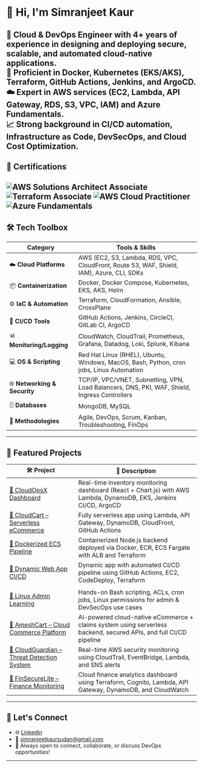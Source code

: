 # 👋 Hi, I'm Simranjeet Kaur
🚀 **Cloud & DevOps Engineer** with 4+ years of experience in designing and deploying secure, scalable, and automated cloud-native applications.  
🔧 Proficient in **Docker**, **Kubernetes (EKS/AKS)**, **Terraform**, **GitHub Actions**, **Jenkins**, and **ArgoCD**.  
☁️ Expert in **AWS services** (EC2, Lambda, API Gateway, RDS, S3, VPC, IAM) and **Azure Fundamentals**.  
📈 Strong background in **CI/CD automation**, **Infrastructure as Code**, **DevSecOps**, and **Cloud Cost Optimization**.  
---
## 📜 Certifications

![AWS Solutions Architect Associate](https://img.shields.io/badge/AWS-Solutions_Architect-yellow?style=for-the-badge&logo=amazonaws)
![Terraform Associate](https://img.shields.io/badge/Terraform-Associate-623CE4?style=for-the-badge&logo=terraform)
![AWS Cloud Practitioner](https://img.shields.io/badge/AWS-Cloud_Practitioner-FF9900?style=for-the-badge&logo=amazonaws)
![Azure Fundamentals](https://img.shields.io/badge/Microsoft-Azure_Fundamentals-0078D4?style=for-the-badge&logo=microsoftazure)
------
## 🛠️ Tech Toolbox

| Category                     | Tools & Skills                                                                                  |
|------------------------------|-----------------------------------------------------------------------------------------------|
| ☁️ **Cloud Platforms**       | AWS (EC2, S3, Lambda, RDS, VPC, CloudFront, Route 53, WAF, Shield, IAM), Azure, CLI, SDKs      |
| 📦 **Containerization**      | Docker, Docker Compose, Kubernetes, EKS, AKS, Helm                                            |
| ⚙️ **IaC & Automation**      | Terraform, CloudFormation, Ansible, CrossPlane                                                |
| 🚀 **CI/CD Tools**           | GitHub Actions, Jenkins, CircleCI, GitLab CI, ArgoCD                                           |
| 📊 **Monitoring/Logging**    | CloudWatch, CloudTrail, Prometheus, Grafana, Datadog, Loki, Splunk, Kibana                    |
| 💻 **OS & Scripting**        | Red Hat Linux (RHEL), Ubuntu, Windows, MacOS, Bash, Python, cron jobs, Linux Automation       |
| 🌐 **Networking & Security** | TCP/IP, VPC/VNET, Subnetting, VPN, Load Balancers, DNS, PKI, WAF, Shield, Ingress Controllers |
| 🗄️ **Databases**            | MongoDB, MySQL                                                                                 |
| 🔁 **Methodologies**         | Agile, DevOps, Scrum, Kanban, Troubleshooting, FinOps                                          |
---
## 🚀 Featured Projects

| 🛠 Project                                                                                     | 💬 Description                                                                                                             |
|------------------------------------------------------------------------------------------------|----------------------------------------------------------------------------------------------------------------------------|
| [🔗 CloudOpsX Dashboard](https://github.com/Simran-Kaur1996/cloudopsx-dashboard)              | Real-time inventory monitoring dashboard (React + Chart.js) with AWS Lambda, DynamoDB, EKS, Jenkins CI/CD, ArgoCD         |
| [🔗 CloudCart – Serverless eCommerce](https://github.com/Simran-Kaur1996/cloud-cart)          | Fully serverless app using Lambda, API Gateway, DynamoDB, CloudFront, GitHub Actions                                      |
| [🔗 Dockerized ECS Pipeline](https://github.com/Simran-Kaur1996/docker-ecr-ecs-deployment)    | Containerized Node.js backend deployed via Docker, ECR, ECS Fargate with ALB and Terraform                                |
| [🔗 Dynamic Web App CI/CD](https://github.com/Simran-Kaur1996/AWS-Dynamic-Web-App)            | Dynamic app with automated CI/CD pipeline using GitHub Actions, EC2, CodeDeploy, Terraform                                |
                                       |
| [🔗 Linux Admin Learning](https://github.com/Simran-Kaur1996/Linux-Admin-Learning)            | Hands-on Bash scripting, ACLs, cron jobs, Linux permissions for admin & DevSecOps use cases                               |
| [🔗 AmeshCart – Cloud Commerce Platform](https://github.com/Simran-Kaur1996/ameshcart)        | AI-powered cloud-native eCommerce + claims system using serverless backend, secured APIs, and full CI/CD pipeline         |
| [🔗 CloudGuardian – Threat Detection System](https://github.com/Simran-Kaur1996/cloudguardian) | Real-time AWS security monitoring using CloudTrail, EventBridge, Lambda, and SNS alerts                                   |
| [🔗 FinSecureLite – Finance Monitoring](https://github.com/Simran-Kaur1996/finsecurelite)     | Cloud finance analytics dashboard using Terraform, Cognito, Lambda, API Gateway, DynamoDB, and CloudWatch                |

---

## 🤝 Let's Connect

- 🌐 [LinkedIn](https://linkedin.com/in/simranjeet-kaur-sudan)  
- 📧 [simranjeetkaursudan@gmail.com](mailto:simranjeetkaursudan@gmail.com)  
- 💬 Always open to connect, collaborate, or discuss DevOps opportunities!

---

